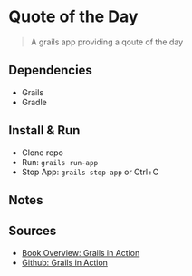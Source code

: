 # Quote of the Day 

> A grails app providing a qoute of the day

## Dependencies

- Grails
- Gradle


## Install & Run

- Clone repo
- Run: `grails run-app`
- Stop App: `grails stop-app` or Ctrl+C

## Notes



## Sources

- [Book Overview: Grails in Action](https://www.manning.com/books/grails-in-action-second-edition)
- [Github: Grails in Action](https://github.com/GrailsInAction/graina2)
